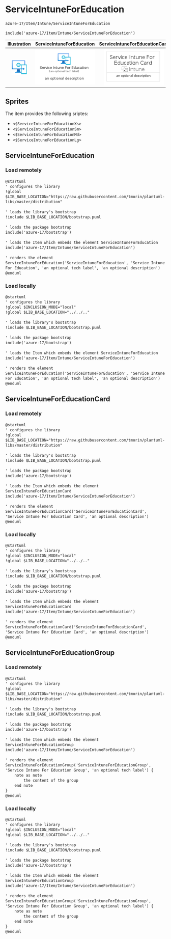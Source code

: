 # ServiceIntuneForEducation


```text
azure-17/Item/Intune/ServiceIntuneForEducation
```

```text
include('azure-17/Item/Intune/ServiceIntuneForEducation')
```



| Illustration | ServiceIntuneForEducation | ServiceIntuneForEducationCard | ServiceIntuneForEducationGroup |
| :---: | :---: | :---: | :---: |
| ![illustration for Illustration](../../../azure-17/Item/Intune/ServiceIntuneForEducation.png) | ![illustration for ServiceIntuneForEducation](../../../azure-17/Item/Intune/ServiceIntuneForEducation.Local.png) | ![illustration for ServiceIntuneForEducationCard](../../../azure-17/Item/Intune/ServiceIntuneForEducationCard.Local.png) | ![illustration for ServiceIntuneForEducationGroup](../../../azure-17/Item/Intune/ServiceIntuneForEducationGroup.Local.png) |



## Sprites
The item provides the following sriptes:

- `<$ServiceIntuneForEducationXs>`
- `<$ServiceIntuneForEducationSm>`
- `<$ServiceIntuneForEducationMd>`
- `<$ServiceIntuneForEducationLg>`





## ServiceIntuneForEducation

### Load remotely
```plantuml
@startuml
' configures the library
!global $LIB_BASE_LOCATION="https://raw.githubusercontent.com/tmorin/plantuml-libs/master/distribution"

' loads the library's bootstrap
!include $LIB_BASE_LOCATION/bootstrap.puml

' loads the package bootstrap
include('azure-17/bootstrap')

' loads the Item which embeds the element ServiceIntuneForEducation
include('azure-17/Item/Intune/ServiceIntuneForEducation')

' renders the element
ServiceIntuneForEducation('ServiceIntuneForEducation', 'Service Intune For Education', 'an optional tech label', 'an optional description')
@enduml
```

### Load locally
```plantuml
@startuml
' configures the library
!global $INCLUSION_MODE="local"
!global $LIB_BASE_LOCATION="../../.."

' loads the library's bootstrap
!include $LIB_BASE_LOCATION/bootstrap.puml

' loads the package bootstrap
include('azure-17/bootstrap')

' loads the Item which embeds the element ServiceIntuneForEducation
include('azure-17/Item/Intune/ServiceIntuneForEducation')

' renders the element
ServiceIntuneForEducation('ServiceIntuneForEducation', 'Service Intune For Education', 'an optional tech label', 'an optional description')
@enduml
```

## ServiceIntuneForEducationCard

### Load remotely
```plantuml
@startuml
' configures the library
!global $LIB_BASE_LOCATION="https://raw.githubusercontent.com/tmorin/plantuml-libs/master/distribution"

' loads the library's bootstrap
!include $LIB_BASE_LOCATION/bootstrap.puml

' loads the package bootstrap
include('azure-17/bootstrap')

' loads the Item which embeds the element ServiceIntuneForEducationCard
include('azure-17/Item/Intune/ServiceIntuneForEducation')

' renders the element
ServiceIntuneForEducationCard('ServiceIntuneForEducationCard', 'Service Intune For Education Card', 'an optional description')
@enduml
```

### Load locally
```plantuml
@startuml
' configures the library
!global $INCLUSION_MODE="local"
!global $LIB_BASE_LOCATION="../../.."

' loads the library's bootstrap
!include $LIB_BASE_LOCATION/bootstrap.puml

' loads the package bootstrap
include('azure-17/bootstrap')

' loads the Item which embeds the element ServiceIntuneForEducationCard
include('azure-17/Item/Intune/ServiceIntuneForEducation')

' renders the element
ServiceIntuneForEducationCard('ServiceIntuneForEducationCard', 'Service Intune For Education Card', 'an optional description')
@enduml
```

## ServiceIntuneForEducationGroup

### Load remotely
```plantuml
@startuml
' configures the library
!global $LIB_BASE_LOCATION="https://raw.githubusercontent.com/tmorin/plantuml-libs/master/distribution"

' loads the library's bootstrap
!include $LIB_BASE_LOCATION/bootstrap.puml

' loads the package bootstrap
include('azure-17/bootstrap')

' loads the Item which embeds the element ServiceIntuneForEducationGroup
include('azure-17/Item/Intune/ServiceIntuneForEducation')

' renders the element
ServiceIntuneForEducationGroup('ServiceIntuneForEducationGroup', 'Service Intune For Education Group', 'an optional tech label') {
    note as note
        the content of the group
    end note
}
@enduml
```

### Load locally
```plantuml
@startuml
' configures the library
!global $INCLUSION_MODE="local"
!global $LIB_BASE_LOCATION="../../.."

' loads the library's bootstrap
!include $LIB_BASE_LOCATION/bootstrap.puml

' loads the package bootstrap
include('azure-17/bootstrap')

' loads the Item which embeds the element ServiceIntuneForEducationGroup
include('azure-17/Item/Intune/ServiceIntuneForEducation')

' renders the element
ServiceIntuneForEducationGroup('ServiceIntuneForEducationGroup', 'Service Intune For Education Group', 'an optional tech label') {
    note as note
        the content of the group
    end note
}
@enduml
```

